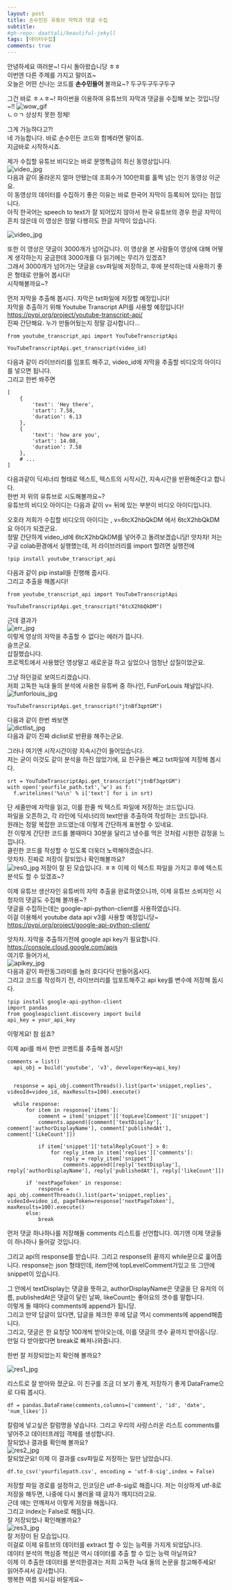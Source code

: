 ```yaml
---
layout: post
title: 손수민든 유튜브 자막과 댓글 수집
subtitle: 
#gh-repo: daattali/beautiful-jekyll
tags: [데이터수집]
comments: true
---
```


안녕하세요 여러분~! 다시 돌아왔습니당 ㅎㅎ   
이번엔 다른 주제를 가지고 말이죠~  
오늘은 어떤 신나는 코드를 **손수민들어** 볼까요~? 두구두구두구두구  
  
  
그건 바로 ㅎㅅㅎ~! 파이썬을 이용하여 유튜브의 자막과 댓글을 수집해 보는 것입니당~!! 
![wow_gif](/assets/img/wow.gif)  
ㄴㅇㄱ 상상치 못한 정체!  
  
그게 가능하다고?!  
네 가능합니다. 바로 손수민든 코드와 함께라면 말이죠.  
지금바로 시작하시죠.  

제가 수집할 유튜브 비디오는 바로 문명특급의 최신 동영상입니다.  
![video_jpg](/assets/img/youtube.JPG)  
다음과 같이 올라온지 얼마 안됐는데 조회수가 100만회를 훌쩍 넘는 인기 동영상 이군요.  
이 동영상의 데이터를 수집하기 좋은 이유는 바로 한국어 자막이 등록되어 있다는 점입니다.  
아직 한국어는 speech to text가 잘 되어있지 않아서 한국 유튜브의 경우 한글 자막이 흔치 않은데 이 영상은 정말 다행히도 한글 자막이 있습니다. 

![video_jpg](/assets/img/comment.JPG)  

또한 이 영상은 댓글이 3000개가 넘어갑니다. 이 영상을 본 사람들이 영상에 대해 어떻게 생각하는지 궁금한데 3000개를 다 읽기에는 무리가 있겠죠?  
그래서 3000개가 넘어가는 댓글을 csv파일에 저장하고, 후에 분석하는데 사용하기 좋은 형태로 만들어 봅시다!  
시작해볼까요~?  
  
먼저 자막을 추출해 봅시다. 자막은 txt파일에 저장할 예정입니다!  
자막을 추출하기 위해 Youtube Transcript API를 사용할 예정입니다!  
https://pypi.org/project/youtube-transcript-api/  
진짜 간단해요. 누가 만들어뒀는지 정말 감사합니다...  

```
from youtube_transcript_api import YouTubeTranscriptApi

YouTubeTranscriptApi.get_transcript(video_id)
```
다음과 같이 라이브러리를 임포트 해주고, video_id에 자막을 추출할 비디오의 아이디를 넣으면 됩니다.  
그리고 한번 쏴주면
```
[
    {
        'text': 'Hey there',
        'start': 7.58,
        'duration': 6.13
    },
    {
        'text': 'how are you',
        'start': 14.08,
        'duration': 7.58
    },
    # ...
]
```  
다음과같이 딕셔너리 형태로 텍스트, 텍스트의 시작시간, 지속시간을 반환해준다고 합니다.  
한번 저 위의 유튜브로 시도해볼까요~?  
유튜브의 비디오 아이디는 다음과 같이 v= 뒤에 있는 부분이 비디오 아이디입니다.

오호라 저희가 수집할 비디오의 아이디는 , v=6tcX2hbQkDM 에서 6tcX2hbQkDM 요 아이가 되겠군요.  
정말 간단하게 video_id에 6tcX2hbQkDM를 넣어주고 돌려보겠습니당! 
앗차차! 저는 구글 colab환경에서 실행했는데, 저 라이브러리를 import 할려면 실행전에  
```
!pip install youtube_transcript_api
```
다음과 같이 pip install을 진행해 줍시다.  
그리고 추출을 해봅시다!

```
from youtube_transcript_api import YouTubeTranscriptApi

YouTubeTranscriptApi.get_transcript("6tcX2hbQkDM")
```  
근데 결과가  
![err_jpg](/assets/img/err.jpg)  
이렇게 영상의 자막을 추출할 수 없다는 에러가 뜹니다.  
슬프군요.  
삽질했습니다.  
프로젝트에서 사용했던 영상말고 새로운걸 하고 싶었으나 엄청난 삽질이었군요.  

그냥 하던걸로 보여드리겠습니다.  
저희 고독한 늑대 둘의 분석에 사용한 유튜버 중 하나인, FunForLouis 채널입니다.  
![funforlouis_jpg](/assets/img/FunForLouis.jpg)  
  
```
YouTubeTranscriptApi.get_transcript("jtnBf3qptGM")
```
다음과 같이 한번 쏴보면  
![dictlist_jpg](/assets/img/diclist.jpg)  
다음과 같이 진짜 diclist로 반환을 해주는군요.  

그러나 여기엔 시작시간이랑 지속시간이 들어있습니다.  
저는 굳이 이것도 같이 분석을 하진 않았기에, 요 친구들은 빼고 txt파일에 저장해 봅시다.  
  
```
srt = YouTubeTranscriptApi.get_transcript("jtnBf3qptGM")
with open('yourfile_path.txt','w') as f:
  f.writelines('%s\n' % i['text'] for i in srt)
```
단 세줄만에 자막을 읽고, 이를 한줄 씩 텍스트 파일에 저장하는 코드입니다.  
파일을 오픈하고, 각 라인에 딕셔너리의 text만을 추출하여 작성하는 코드입니다.  
원래는 정말 복잡한 코드였는데 이렇게 간단하게 표현할 수 있네요.  
전 이렇게 간단한 코드를 볼때마다 30분을 달리고 냉수를 먹은 것처럼 시원한 감정을 느낍니다.  
클린한 코드를 작성할 수 있도록 더욱더 노력해야겠습니다.  
앗차차. 진짜로 저장이 잘되었나 확인해볼까요?  
![res0_jpg](/assets/img/res0.jpg) 
저장이 잘 된 모습입니다. ㅎㅎ 이제 이 텍스트 파일을 가지고 후에 텍스트 분석도 할 수 있겠죠~?  
  
  
이제 유튜브 생산자인 유튜버의 자막 추출을 완료하였으니까, 이제 유튜브 소비자인 시청자의 댓글도 수집해 볼까용~?  
댓글을 수집하는데는 google-api-python-client를 사용하였습니다.  
이걸 이용해서 youtube data api v3를 사용할 예정입니당~  
https://pypi.org/project/google-api-python-client/  

앗차차. 자막을 추출하기전에 google api key가 필요합니다. 
https://console.cloud.google.com/apis  
여기루 들어가서,  
![apikey_jpg](/assets/img/apikey.jpg)  
다음과 같이 파란동그라미를 눌러 호다다닥 만들어옵시다.  
그리고 코드를 작성하기 전, 라이브러리를 임포트해주고 api key를 변수에 저장해 둡시다.  

```
!pip install google-api-python-client
import pandas
from googleapiclient.discovery import build
api_key = your_api_key
```
이렇게요! 참 쉽죠?  

이제 api를 쏴서 한번 코멘트를 추출해 봅시당!  

```
comments = list()
  api_obj = build('youtube', 'v3', developerKey=api_key)


  response = api_obj.commentThreads().list(part='snippet,replies', videoId=video_id, maxResults=100).execute()
 
  while response:
      for item in response['items']: 
          comment = item['snippet']['topLevelComment']['snippet']
          comments.append([comment['textDisplay'], comment['authorDisplayName'], comment['publishedAt'], comment['likeCount']])
 
          if item['snippet']['totalReplyCount'] > 0:
              for reply_item in item['replies']['comments']:
                  reply = reply_item['snippet']
                  comments.append([reply['textDisplay'], reply['authorDisplayName'], reply['publishedAt'], reply['likeCount']])
 
      if 'nextPageToken' in response:
          response = api_obj.commentThreads().list(part='snippet,replies', videoId=video_id, pageToken=response['nextPageToken'], maxResults=100).execute()
      else:
          break
```

먼저 댓글 하나하나를 저장해둘 comments 리스트를 선언합니다. 여기엔 이제 댓글들이 하나하나 들어갈 것입니다.  

그리고 api의 response를 받습니다. 그리고 response의 끝까지 while문으로 훑어줍니다. 
response는 json 형태인데, item안에 topLevelComment가있고 또 그안에 snippet이 있습니다.  

그 안에서 textDisplay는 댓글을 뜻하고, authorDisplayName은 댓글을 단 유저의 이름, publishedAt은 댓글이 달린 날짜, likeCount는 좋아요의 갯수를 말합니다.  
이렇게 돌 때마다 comments에 append가 됩니당.  
그리고 만약 답글이 있다면, 답글을 체크한 후에 답글 역시 comments에 append해줍니다.  
그리고, 댓글은 한 요청당 100개씩 받아오는데, 이를 댓글의 갯수 끝까지 받아옵니당.  
만일 다 받아왔다면 break로 빠져나와줍니다.  

한번 잘 저장되었는지 확인해 볼까요?  

![res1_jpg](/assets/img/res1.jpg)  

리스트로 잘 받아와 졌군요. 이 친구를 조금 더 보기 좋게, 저장하기 좋게 DataFrame으로 다뤄 봅시다.  

```
df = pandas.DataFrame(comments,columns=['comment', 'id', 'date', 'num_likes'])
```  

칼럼에 넣고싶은 칼럼명을 넣습니다. 그리고 우리의 사랑스러운 리스트 comments를 넣어주고 데이터프레임 객체를 생성합니다.  
잘되었나 결과를 확인해 볼까요?  
![res2_jpg](/assets/img/res2.jpg)  
잘되었군요! 이제 이 결과를 csv파일로 저장하는 일만 남았습니다.  
```
df.to_csv('yourfilepath.csv', encoding = 'utf-8-sig',index = False)
```
저장할 파일 경로를 설정하고, 인코딩은 utf-8-sig로 해줍니다. 저는 이상하게 utf-8로 저장을 해두면, 나중에 다시 불러올 때 글자가 깨지더라고요.  
근데 얘는 안깨져서 이렇게 저장을 해둡니다.  
그리고 index는 False로 해둡니다.  
잘 저장되었나 확인해볼까요?  
![res3_jpg](/assets/img/res3.jpg)  
잘 저장이 된 모습입니다.  
이걸로 이제 유튜브의 데이터를 extract 할 수 있는 능력을 가지게 되었답니다.  
데이터 분석의 핵심중 핵심은 역시 데이터를 추출 할 수 있는 능력 아닐까요?  
이제 이 추출한 데이터를 분석한결과는 저희 고독한 늑대 둘의 논문을 참고해주세요!  
읽어주셔서 감사합니다.  
행복한 여름 되시길 바랄게요~  



